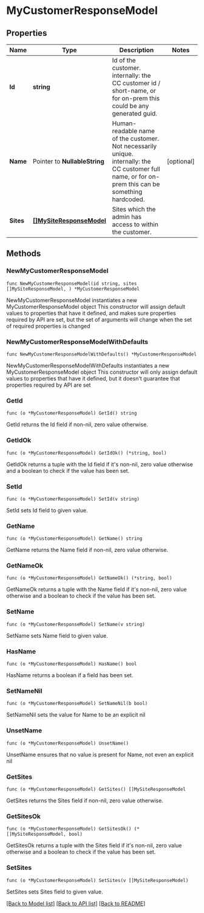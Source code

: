 # MyCustomerResponseModel

## Properties

Name | Type | Description | Notes
------------ | ------------- | ------------- | -------------
**Id** | **string** | Id of the customer. internally: the CC customer id / short-name, or for on-prem this could be any generated guid. | 
**Name** | Pointer to **NullableString** | Human-readable name of the customer.  Not necessarily unique. internally: the CC customer full name, or for on-prem this can be something hardcoded. | [optional] 
**Sites** | [**[]MySiteResponseModel**](MySiteResponseModel.md) | Sites which the admin has access to within the customer. | 

## Methods

### NewMyCustomerResponseModel

`func NewMyCustomerResponseModel(id string, sites []MySiteResponseModel, ) *MyCustomerResponseModel`

NewMyCustomerResponseModel instantiates a new MyCustomerResponseModel object
This constructor will assign default values to properties that have it defined,
and makes sure properties required by API are set, but the set of arguments
will change when the set of required properties is changed

### NewMyCustomerResponseModelWithDefaults

`func NewMyCustomerResponseModelWithDefaults() *MyCustomerResponseModel`

NewMyCustomerResponseModelWithDefaults instantiates a new MyCustomerResponseModel object
This constructor will only assign default values to properties that have it defined,
but it doesn't guarantee that properties required by API are set

### GetId

`func (o *MyCustomerResponseModel) GetId() string`

GetId returns the Id field if non-nil, zero value otherwise.

### GetIdOk

`func (o *MyCustomerResponseModel) GetIdOk() (*string, bool)`

GetIdOk returns a tuple with the Id field if it's non-nil, zero value otherwise
and a boolean to check if the value has been set.

### SetId

`func (o *MyCustomerResponseModel) SetId(v string)`

SetId sets Id field to given value.


### GetName

`func (o *MyCustomerResponseModel) GetName() string`

GetName returns the Name field if non-nil, zero value otherwise.

### GetNameOk

`func (o *MyCustomerResponseModel) GetNameOk() (*string, bool)`

GetNameOk returns a tuple with the Name field if it's non-nil, zero value otherwise
and a boolean to check if the value has been set.

### SetName

`func (o *MyCustomerResponseModel) SetName(v string)`

SetName sets Name field to given value.

### HasName

`func (o *MyCustomerResponseModel) HasName() bool`

HasName returns a boolean if a field has been set.

### SetNameNil

`func (o *MyCustomerResponseModel) SetNameNil(b bool)`

 SetNameNil sets the value for Name to be an explicit nil

### UnsetName
`func (o *MyCustomerResponseModel) UnsetName()`

UnsetName ensures that no value is present for Name, not even an explicit nil
### GetSites

`func (o *MyCustomerResponseModel) GetSites() []MySiteResponseModel`

GetSites returns the Sites field if non-nil, zero value otherwise.

### GetSitesOk

`func (o *MyCustomerResponseModel) GetSitesOk() (*[]MySiteResponseModel, bool)`

GetSitesOk returns a tuple with the Sites field if it's non-nil, zero value otherwise
and a boolean to check if the value has been set.

### SetSites

`func (o *MyCustomerResponseModel) SetSites(v []MySiteResponseModel)`

SetSites sets Sites field to given value.



[[Back to Model list]](../README.md#documentation-for-models) [[Back to API list]](../README.md#documentation-for-api-endpoints) [[Back to README]](../README.md)


